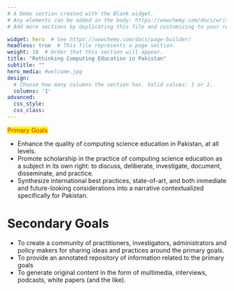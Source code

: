 ```yaml
---
# A Demo section created with the Blank widget.
# Any elements can be added in the body: https://wowchemy.com/docs/writing-markdown-latex/
# Add more sections by duplicating this file and customizing to your requirements.

widget: hero  # See https://wowchemy.com/docs/page-builder/
headless: true  # This file represents a page section.
weight: 10  # Order that this section will appear.
title: "Rethinking Computing Education in Pakistan"
subtitle: ""
hero_media: #welcome.jpg
design:
  # Choose how many columns the section has. Valid values: 1 or 2.
  columns: '1'
advanced:
  css_style:
  css_class:
---
```

<style>
mark{
    color:red;
}
</style>

<mark> Primary Goals </mark>

- Enhance the quality of computing science education in Pakistan, at all levels.
- Promote scholarship in the practice of computing science education as a subject in its own right: to discuss, deliberate, investigate, document, disseminate, and practice.
- Synthesize international best practices, state-of-art,  and both immediate and future-looking considerations into a narrative contextualized specifically for Pakistan.

# Secondary Goals
- To create a community of practitioners, investigators, administrators and policy makers for sharing ideas and practices around the primary goals. 
- To provide an annotated repository of information related to the primary goals
- To generate original content in the form of multimedia, interviews, podcasts, white papers (and the like).